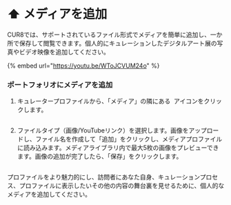 # ⬆️ メディアを追加

CUR8では、サポートされているファイル形式でメディアを簡単に追加し、一か所で保存して閲覧できます。個人的にキュレーションしたデジタルアート展の写真やビデオ映像を追加してください。

{% embed url="https://youtu.be/WToJCVUM24o" %}

### ポートフォリオにメディアを追加

1. キュレータープロファイルから、「メディア」の隣にある <img src="../.gitbook/assets/Screenshot 2024-07-09 at 14.25.39.png" alt="" data-size="line"> アイコンをクリックします。

<figure><img src="../.gitbook/assets/Screenshot 2025-03-11 at 11.08.39.png" alt=""><figcaption></figcaption></figure>

2. ファイルタイプ（画像/YouTubeリンク）を選択します。画像をアップロードし、ファイル名を作成して「追加」をクリックし、メディアプロファイルに読み込みます。メディアライブラリ内で最大5枚の画像をプレビューできます。画像の追加が完了したら、「保存」をクリックします。

<figure><img src="../.gitbook/assets/Screenshot 2025-03-11 at 11.09.34.png" alt=""><figcaption></figcaption></figure>

プロファイルをより魅力的にし、訪問者にあなた自身、キュレーションプロセス、プロファイルに表示したいその他の内容の舞台裏を見せるために、個人的なメディアを追加してください。